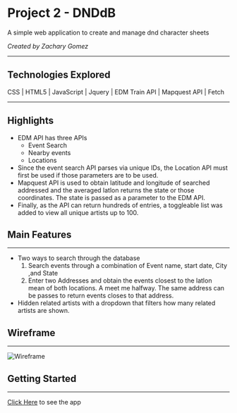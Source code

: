 # Project 2 - DNDdB 
A simple web application to create and manage dnd character sheets

*Created by Zachary Gomez*

----

## Technologies Explored

CSS | HTML5 | JavaScript | Jquery | EDM Train API | Mapquest API | Fetch 

----

## Highlights

- EDM API has three APIs
    - Event Search
    - Nearby events
    - Locations
- Since the event search API parses via unique IDs, the Location API must first be used if those parameters are to be used.
- Mapquest API is used to obtain latitude and longitude of searched addressed and the averaged latlon returns the state or those coordinates. The state is passed as a parameter to the EDM API.
- Finally, as the API can return hundreds of entries, a toggleable list was added to view all unique artists up to 100.

## Main Features

----

- Two ways to search through the database
    1. Search events through a combination of Event name, start date, City ,and State
    2. Enter two Addresses and obtain the events closest to the latlon mean of both locations. A meet me halfway. The same address can be passes to return events closes to that address.
- Hidden related artists with a dropdown that filters how many related artists are shown.

## Wireframe

---
![Wireframe](/images/wireframe.png)

## Getting Started

----

[Click Here](https://thecantaloupe.github.io/EDMDB.github.io/) to see the app